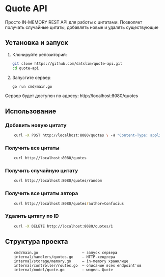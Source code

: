 # Quote API

Просто IN-MEMORY REST API для работы с цитатами. Позволяет получать случайные цитаты, добавлять новые и  удалять существующие

##  Установка и запуск

1. Клонируйте репозиторий:
   ```bash
   git clone https://github.com/datslim/quote-api.git
   cd quote-api
   ```
2. Запустите сервер: 
    ```bash 
    go run cmd/main.go
    ```

Сервер будет доступен по адресу: http://localhost:8080/quotes

## Использование

### Добавить новую цитату
```bash 
    curl -X POST http://localhost:8080/quotes \ -H "Content-Type: application/json" \ -d '{"author":"Confucius", "quote":"Life is simple, but we insist on making it complicated."}'
```
### Получить все цитаты
```bash
    curl http://localhost:8080/quotes 
```

### Получить случайную цитату
```bash
    curl http://localhost:8080/quotes/random 
```

### Получить все цитаты автора
```bash
    curl http://localhost:8080/quotes?author=Confucius
```
### Удалить цитату по ID
```bash
    curl -X DELETE http://localhost:8080/quotes/1
```


## Структура проекта
```
    cmd/main.go                    — запуск сервера
    internal/handlers/quotes.go    — HTTP-хендлеры
    internal/storage/memory.go     — in-memory хранилище
    internal/controller/routes.go  — описание всех endpoint'ов
    internal/model/quote.go        — модель Quote
```